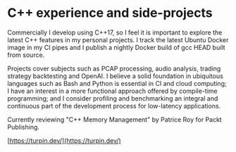 # C++ experience and side-projects

Commercially I develop using C++17, so I feel it is important to explore the latest C++ features in my personal projects. I track the latest Ubuntu Docker image in my CI pipes and I publish a nightly Docker build of gcc HEAD built from source.

Projects cover subjects such as PCAP processing, audio analysis, trading strategy backtesting and OpenAI. I believe a solid foundation in ubiquitous languages such as Bash and Python is essential in CI and cloud computing; I have an interest in a more functional approach offered by compile-time programming; and I consider profiling and benchmarking an integral and continuous part of the development process for low-latency applications.

Currently reviewing "C++ Memory Management" by Patrice Roy for Packt Publishing.

[https://turpin.dev/](https://turpin.dev/)

